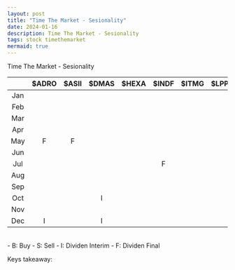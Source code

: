 ```yaml
---
layout: post
title: "Time The Market - Sesionality"
date: 2024-01-16
description: Time The Market - Sesionality
tags: stock timethemarket
mermaid: true
---
```


Time The Market - Sesionality

|  | $ADRO | $ASII | $DMAS | $HEXA | $INDF | $ITMG | $LPPF | $MPMX | $POWR | $PTBA | $SIDO | $SPTO | $TLKM | $UNTR | $UNVR |
|:-:|:-:|:-:|:-:|:-:|:-:|:-:|:-:|:-:|:-:|:-:|:-:|:-:|:-:|:-:|:-:|
| Jan | | | | | | | | | | | | | | | | 
| Feb | | | | | | | | | | | | | | | |
| Mar | | | | | | | | | | | | | | | |
| Apr | | | | | | | | | | | | | | | |
| May | F | F | | | | | | | | | | | | | |
| Jun | | | | |  | | | | | | | | | | |
| Jul | | | | | F | | | | | | | | | | |
| Aug | | | | | | | | | | | | | | | |
| Sep | | | | | | | | | | | | | | | |
| Oct | | | I | | | | | | | | | | | | |
| Nov | | | | | | | | | | | | | | | |
| Dec | I    | | I | | | | | | | | | | | | |



<br />
- B: Buy
- S: Sell
- I: Dividen Interim
- F: Dividen Final

Keys takeaway: